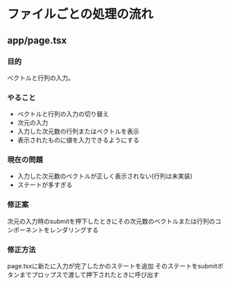 # ファイルごとの処理の流れ

## app/page.tsx

### 目的

ベクトルと行列の入力。

### やること

- ベクトルと行列の入力の切り替え
- 次元の入力
- 入力した次元数の行列またはベクトルを表示
- 表示されたものに値を入力できるようにする

### 現在の問題

- 入力した次元数のベクトルが正しく表示されない(行列は未実装)
- ステートが多すぎる

### 修正案

次元の入力時のsubmitを押下したときにその次元数のベクトルまたは行列のコンポーネントをレンダリングする

### 修正方法

page.tsxに新たに入力が完了したかのステートを追加
そのステートをsubmitボタンまでプロップスで渡して押下されたときに呼び出す
